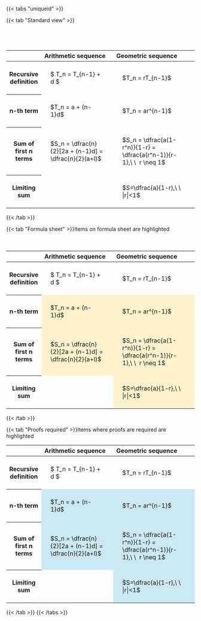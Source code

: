 ---
---

{{< tabs "uniqueid" >}}

{{< tab "Standard view" >}}

#  
<br>
<style type="text/css">
#T_6c85e th.col_heading {
  text-align: left;
  font-size: 1em;
}
#T_6c85e td {
  text-align: left;
  font-size: 1em;
  padding: 1.5em;
}
#T_6c85e_row0_col0, #T_6c85e_row0_col1, #T_6c85e_row1_col0, #T_6c85e_row1_col1, #T_6c85e_row2_col0, #T_6c85e_row2_col1, #T_6c85e_row3_col0, #T_6c85e_row3_col1 {
  width: 400px;
  white-space: pre-wrap;
}
</style>
<table id="T_6c85e">
  <thead>
    <tr>
      <th class="blank level0" >&nbsp;</th>
      <th id="T_6c85e_level0_col0" class="col_heading level0 col0" >Arithmetic sequence</th>
      <th id="T_6c85e_level0_col1" class="col_heading level0 col1" >Geometric sequence</th>
    </tr>
  </thead>
  <tbody>
    <tr>
      <th id="T_6c85e_level0_row0" class="row_heading level0 row0" >Recursive definition</th>
      <td id="T_6c85e_row0_col0" class="data row0 col0" >$ T_n = T_{n-1} + d $</td>
      <td id="T_6c85e_row0_col1" class="data row0 col1" >$T_n = rT_{n-1}$</td>
    </tr>
    <tr>
      <th id="T_6c85e_level0_row1" class="row_heading level0 row1" >n-th term</th>
      <td id="T_6c85e_row1_col0" class="data row1 col0" >$T_n = a + (n-1)d$</td>
      <td id="T_6c85e_row1_col1" class="data row1 col1" >$T_n = ar^{n-1}$</td>
    </tr>
    <tr>
      <th id="T_6c85e_level0_row2" class="row_heading level0 row2" >Sum of first n terms</th>
      <td id="T_6c85e_row2_col0" class="data row2 col0" >$S_n = \dfrac{n}{2}[2a + (n-1)d] = \dfrac{n}{2}(a+l)$</td>
      <td id="T_6c85e_row2_col1" class="data row2 col1" >$S_n = \dfrac{a(1-r^n)}{1-r} = \dfrac{a(r^n-1)}{r-1},\ \  r \neq 1$</td>
    </tr>
    <tr>
      <th id="T_6c85e_level0_row3" class="row_heading level0 row3" >Limiting sum</th>
      <td id="T_6c85e_row3_col0" class="data row3 col0" ></td>
      <td id="T_6c85e_row3_col1" class="data row3 col1" >$S=\dfrac{a}{1-r},\ \ |r|<1$</td>
    </tr>
  </tbody>
</table>
{{< /tab >}}

{{< tab "Formula sheet" >}}Items on formula sheet are highlighted
<br><br><br>
<style type="text/css">
#T_64f66 th.col_heading {
  text-align: left;
  font-size: 1em;
}
#T_64f66 td {
  text-align: left;
  font-size: 1em;
  padding: 1.5em;
}
#T_64f66_row0_col0, #T_64f66_row0_col1, #T_64f66_row3_col0 {
  width: 400px;
  white-space: pre-wrap;
}
#T_64f66_row1_col0, #T_64f66_row1_col1, #T_64f66_row2_col0, #T_64f66_row2_col1, #T_64f66_row3_col1 {
  width: 400px;
  background-color: rgba(255,194,10, 0.2);
  white-space: pre-wrap;
}
</style>
<table id="T_64f66">
  <thead>
    <tr>
      <th class="blank level0" >&nbsp;</th>
      <th id="T_64f66_level0_col0" class="col_heading level0 col0" >Arithmetic sequence</th>
      <th id="T_64f66_level0_col1" class="col_heading level0 col1" >Geometric sequence</th>
    </tr>
  </thead>
  <tbody>
    <tr>
      <th id="T_64f66_level0_row0" class="row_heading level0 row0" >Recursive definition</th>
      <td id="T_64f66_row0_col0" class="data row0 col0" >$ T_n = T_{n-1} + d $</td>
      <td id="T_64f66_row0_col1" class="data row0 col1" >$T_n = rT_{n-1}$</td>
    </tr>
    <tr>
      <th id="T_64f66_level0_row1" class="row_heading level0 row1" >n-th term</th>
      <td id="T_64f66_row1_col0" class="data row1 col0" >$T_n = a + (n-1)d$</td>
      <td id="T_64f66_row1_col1" class="data row1 col1" >$T_n = ar^{n-1}$</td>
    </tr>
    <tr>
      <th id="T_64f66_level0_row2" class="row_heading level0 row2" >Sum of first n terms</th>
      <td id="T_64f66_row2_col0" class="data row2 col0" >$S_n = \dfrac{n}{2}[2a + (n-1)d] = \dfrac{n}{2}(a+l)$</td>
      <td id="T_64f66_row2_col1" class="data row2 col1" >$S_n = \dfrac{a(1-r^n)}{1-r} = \dfrac{a(r^n-1)}{r-1},\ \  r \neq 1$</td>
    </tr>
    <tr>
      <th id="T_64f66_level0_row3" class="row_heading level0 row3" >Limiting sum</th>
      <td id="T_64f66_row3_col0" class="data row3 col0" ></td>
      <td id="T_64f66_row3_col1" class="data row3 col1" >$S=\dfrac{a}{1-r},\ \ |r|<1$</td>
    </tr>
  </tbody>
</table>
{{< /tab >}}

{{< tab "Proofs required" >}}Items where proofs are required are highlighted
<br>
<style type="text/css">
#T_91f00 th.col_heading {
  text-align: left;
  font-size: 1em;
}
#T_91f00 td {
  text-align: left;
  font-size: 1em;
  padding: 1.5em;
}
#T_91f00_row0_col0, #T_91f00_row0_col1, #T_91f00_row3_col0 {
  width: 400px;
  white-space: pre-wrap;
}
#T_91f00_row1_col0, #T_91f00_row1_col1, #T_91f00_row2_col0, #T_91f00_row2_col1, #T_91f00_row3_col1 {
  width: 400px;
  background-color: rgba(0,150,200, 0.2);
  white-space: pre-wrap;
}
</style>
<table id="T_91f00">
  <thead>
    <tr>
      <th class="blank level0" >&nbsp;</th>
      <th id="T_91f00_level0_col0" class="col_heading level0 col0" >Arithmetic sequence</th>
      <th id="T_91f00_level0_col1" class="col_heading level0 col1" >Geometric sequence</th>
    </tr>
  </thead>
  <tbody>
    <tr>
      <th id="T_91f00_level0_row0" class="row_heading level0 row0" >Recursive definition</th>
      <td id="T_91f00_row0_col0" class="data row0 col0" >$ T_n = T_{n-1} + d $</td>
      <td id="T_91f00_row0_col1" class="data row0 col1" >$T_n = rT_{n-1}$</td>
    </tr>
    <tr>
      <th id="T_91f00_level0_row1" class="row_heading level0 row1" >n-th term</th>
      <td id="T_91f00_row1_col0" class="data row1 col0" >$T_n = a + (n-1)d$</td>
      <td id="T_91f00_row1_col1" class="data row1 col1" >$T_n = ar^{n-1}$</td>
    </tr>
    <tr>
      <th id="T_91f00_level0_row2" class="row_heading level0 row2" >Sum of first n terms</th>
      <td id="T_91f00_row2_col0" class="data row2 col0" >$S_n = \dfrac{n}{2}[2a + (n-1)d] = \dfrac{n}{2}(a+l)$</td>
      <td id="T_91f00_row2_col1" class="data row2 col1" >$S_n = \dfrac{a(1-r^n)}{1-r} = \dfrac{a(r^n-1)}{r-1},\ \  r \neq 1$</td>
    </tr>
    <tr>
      <th id="T_91f00_level0_row3" class="row_heading level0 row3" >Limiting sum</th>
      <td id="T_91f00_row3_col0" class="data row3 col0" ></td>
      <td id="T_91f00_row3_col1" class="data row3 col1" >$S=\dfrac{a}{1-r},\ \ |r|<1$</td>
    </tr>
  </tbody>
</table>
{{< /tab >}}
{{< /tabs >}}